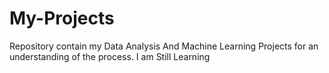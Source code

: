 # My-Projects
Repository contain my Data Analysis And Machine Learning Projects for an understanding of the process. I am Still Learning 
